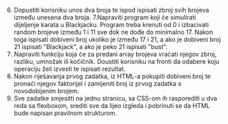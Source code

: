 <!-- 1. Dopustiti korisniku unos jednog broja te ispisati ispod poruku "Broj je mali" ako je manji od 5, "Broj je srednji"
   ako je između 5 i 10, "Broje je velik" ako je broj veći od 10. -->

<!-- 2. Dopustiti korisniku unos jednog broja te ispisati ispod je li broj paran ili neparan. - riješeno -->

<!-- 3. Dopustiti korisniku unos jednog broja te od njega oduzeti 5 ako je broj paran, a 7 ako ej broj neparan.
   Ukoliko je dobiveni broj manji od 0 na ekran ispisati da je došlo do pogreško. Ukoliko broj nije manji od 0 na ekran
   ispisati dobiveni broj. -->

<!-- 4. Dopustiti korisniku unos jednog broja te ispod ispisati sve brojeve od 1 do tog broja. Ukoliko je uneseni broj manji
   ili jednak jedinici ispisati poruku pogreške ispod. -->

<!-- 5. Dopustiti korisniku unos jednog broja te zbojiti sve brojeve od 1 do tog broja. Ukolik je uneseni broj manji ili
   jednak jedinici ispisati poruku pogređke ispod. -->

6. Dopustiti korisniku unos dva broja te ispod ispisati zbroj svih brojeva između unesena dva broja.
   7.Napraviti program koji će simulirati dijeljenje karata u Blackjacku. Program treba krenuti od 0 i izbacivati random
   brojeve između 1 i 11 sve dok ne dođe do minimalno 17. Nakon toga ispisati dobiveni broj ukoliko je između 17 i 21, a
   ako je dobiveni broj 21 ispisati "Blackjack", a ako je peko 21 ispisati "bust".
7. Napraviti funkciju koja će za predani array brojeva vraćati njegov zbroj, razliku, umnožak ili kočičnik.
   Doustiti korisniku na fronti da odabere koju operaciju želi izvesti te ispisati rezultat.
8. Nakon riješavanja prvog zadatka, iz HTML-a pokupiti dobiveni broj te pronaći njegov faktorijel i zamijeniti broj iz
   prvog zadatka s novodobijenim brojem.
9. Sve zadatke smjesitti na jednu stranicu, sa CSS-om ih rasporediti u dva reda sa flexboxom, srediti sve da lijeo
   izgleda i pobrinuti se da HTML bude napisan pravilnom strukturom.
